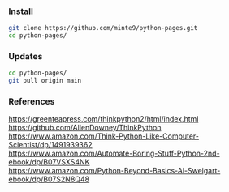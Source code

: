 ### Install

~~~sh
git clone https://github.com/minte9/python-pages.git
cd python-pages/
~~~

### Updates

~~~sh
cd python-pages/
git pull origin main
~~~

### References

https://greenteapress.com/thinkpython2/html/index.html  
https://github.com/AllenDowney/ThinkPython  
https://www.amazon.com/Think-Python-Like-Computer-Scientist/dp/1491939362  
https://www.amazon.com/Automate-Boring-Stuff-Python-2nd-ebook/dp/B07VSXS4NK  
https://www.amazon.com/Python-Beyond-Basics-Al-Sweigart-ebook/dp/B07S2N8Q48   